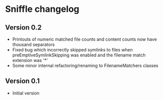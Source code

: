 Sniffle changelog
=================

Version 0.2
-----------

* Printouts of numeric matched file counts and content counts now have thousand separators
* Fixed bug which incorrectly skipped symlinks to files when preEmptiveSymlinkSkipping was
  enabled and the filename match extension was '*'
* Some minor internal refactoring/renaming to FilenameMatchers classes

Version 0.1
-----------

* Initial version